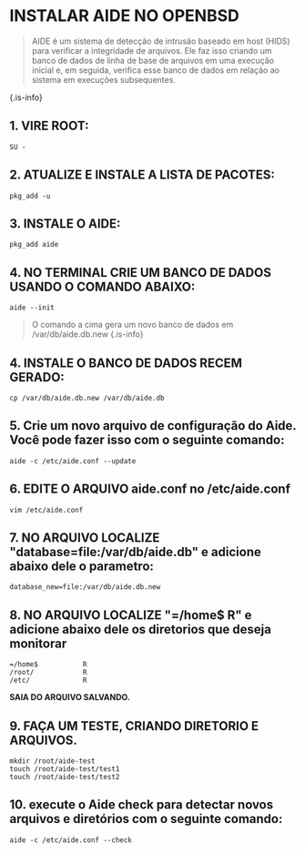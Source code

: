 # INSTALAR AIDE NO OPENBSD

> AIDE é um sistema de detecção de intrusão baseado em host (HIDS) para verificar a integridade de arquivos. 
Ele faz isso criando um banco de dados de linha de base de arquivos em uma execução inicial e, em seguida, 
verifica esse banco de dados em relação ao sistema em execuções subsequentes.

{.is-info}

## 1. VIRE ROOT:

```
SU -
```
## 2. ATUALIZE E INSTALE A LISTA DE PACOTES:

```
pkg_add -u
```

## 3. INSTALE O AIDE:

```
pkg_add aide
```

## 4. NO TERMINAL CRIE UM BANCO DE DADOS USANDO O COMANDO ABAIXO:

```
aide --init
```

> O comando a cima gera um novo banco de dados em /var/db/aide.db.new
{.is-info}

## 4. INSTALE O BANCO DE DADOS RECEM GERADO:

```
cp /var/db/aide.db.new /var/db/aide.db 
```

## 5. Crie um novo arquivo de configuração do Aide. Você pode fazer isso com o seguinte comando:

```
aide -c /etc/aide.conf --update
```

## 6. EDITE O ARQUIVO aide.conf no /etc/aide.conf

```
vim /etc/aide.conf
```

## 7. NO ARQUIVO LOCALIZE "database=file:/var/db/aide.db" e adicione abaixo dele o parametro:

```
database_new=file:/var/db/aide.db.new
```

## 8. NO ARQUIVO LOCALIZE "=/home$      R" e adicione abaixo dele os diretorios que deseja monitorar 

```
=/home$           R
/root/            R
/etc/             R
```

**SAIA DO ARQUIVO SALVANDO.** 

## 9. FAÇA UM TESTE, CRIANDO DIRETORIO E ARQUIVOS.

```
mkdir /root/aide-test
touch /root/aide-test/test1
touch /root/aide-test/test2
```

## 10. execute o Aide check para detectar novos arquivos e diretórios com o seguinte comando:

```
aide -c /etc/aide.conf --check
```
